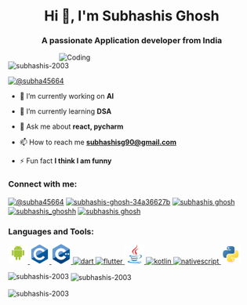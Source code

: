 <h1 align="center">Hi 👋, I'm Subhashis Ghosh</h1>
<h3 align="center">A passionate Application developer from India</h3>
<img align="right" alt="Coding" width="400" src="https://dribbble.com/lucas_mason/collections/3272245-work">

<p align="left"> <img src="https://komarev.com/ghpvc/?username=subhashis-2003&label=Profile%20views&color=0e75b6&style=flat" alt="subhashis-2003" /> </p>

<p align="left"> <a href="https://twitter.com/@subha45664" target="blank"><img src="https://img.shields.io/twitter/follow/@subha45664?logo=twitter&style=for-the-badge" alt="@subha45664" /></a> </p>

- 🔭 I’m currently working on **AI**

- 🌱 I’m currently learning **DSA**

- 💬 Ask me about **react, pycharm**

- 📫 How to reach me **subhashisg90@gmail.com**

- ⚡ Fun fact **I think I am funny**

<h3 align="left">Connect with me:</h3>
<p align="left">
<a href="https://twitter.com/@subha45664" target="blank"><img align="center" src="https://raw.githubusercontent.com/rahuldkjain/github-profile-readme-generator/master/src/images/icons/Social/twitter.svg" alt="@subha45664" height="30" width="40" /></a>
<a href="https://linkedin.com/in/subhashis-ghosh-34a36627b" target="blank"><img align="center" src="https://raw.githubusercontent.com/rahuldkjain/github-profile-readme-generator/master/src/images/icons/Social/linked-in-alt.svg" alt="subhashis-ghosh-34a36627b" height="30" width="40" /></a>
<a href="https://fb.com/subhashis ghosh" target="blank"><img align="center" src="https://raw.githubusercontent.com/rahuldkjain/github-profile-readme-generator/master/src/images/icons/Social/facebook.svg" alt="subhashis ghosh" height="30" width="40" /></a>
<a href="https://instagram.com/subhashis_ghoshh" target="blank"><img align="center" src="https://raw.githubusercontent.com/rahuldkjain/github-profile-readme-generator/master/src/images/icons/Social/instagram.svg" alt="subhashis_ghoshh" height="30" width="40" /></a>
<a href="https://www.youtube.com/c/subhashis ghosh" target="blank"><img align="center" src="https://raw.githubusercontent.com/rahuldkjain/github-profile-readme-generator/master/src/images/icons/Social/youtube.svg" alt="subhashis ghosh" height="30" width="40" /></a>
</p>

<h3 align="left">Languages and Tools:</h3>
<p align="left"> <a href="https://developer.android.com" target="_blank" rel="noreferrer"> <img src="https://raw.githubusercontent.com/devicons/devicon/master/icons/android/android-original-wordmark.svg" alt="android" width="40" height="40"/> </a> <a href="https://www.cprogramming.com/" target="_blank" rel="noreferrer"> <img src="https://raw.githubusercontent.com/devicons/devicon/master/icons/c/c-original.svg" alt="c" width="40" height="40"/> </a> <a href="https://www.w3schools.com/cpp/" target="_blank" rel="noreferrer"> <img src="https://raw.githubusercontent.com/devicons/devicon/master/icons/cplusplus/cplusplus-original.svg" alt="cplusplus" width="40" height="40"/> </a> <a href="https://dart.dev" target="_blank" rel="noreferrer"> <img src="https://www.vectorlogo.zone/logos/dartlang/dartlang-icon.svg" alt="dart" width="40" height="40"/> </a> <a href="https://flutter.dev" target="_blank" rel="noreferrer"> <img src="https://www.vectorlogo.zone/logos/flutterio/flutterio-icon.svg" alt="flutter" width="40" height="40"/> </a> <a href="https://www.java.com" target="_blank" rel="noreferrer"> <img src="https://raw.githubusercontent.com/devicons/devicon/master/icons/java/java-original.svg" alt="java" width="40" height="40"/> </a> <a href="https://kotlinlang.org" target="_blank" rel="noreferrer"> <img src="https://www.vectorlogo.zone/logos/kotlinlang/kotlinlang-icon.svg" alt="kotlin" width="40" height="40"/> </a> <a href="https://nativescript.org/" target="_blank" rel="noreferrer"> <img src="https://raw.githubusercontent.com/detain/svg-logos/780f25886640cef088af994181646db2f6b1a3f8/svg/nativescript.svg" alt="nativescript" width="40" height="40"/> </a> <a href="https://www.python.org" target="_blank" rel="noreferrer"> <img src="https://raw.githubusercontent.com/devicons/devicon/master/icons/python/python-original.svg" alt="python" width="40" height="40"/> </a> </p>

<p><img align="left" src="https://github-readme-stats.vercel.app/api/top-langs?username=subhashis-2003&show_icons=true&locale=en&layout=compact" alt="subhashis-2003" /></p>

<p>&nbsp;<img align="center" src="https://github-readme-stats.vercel.app/api?username=subhashis-2003&show_icons=true&locale=en" alt="subhashis-2003" /></p>

<p><img align="center" src="https://github-readme-streak-stats.herokuapp.com/?user=subhashis-2003&" alt="subhashis-2003" /></p>
